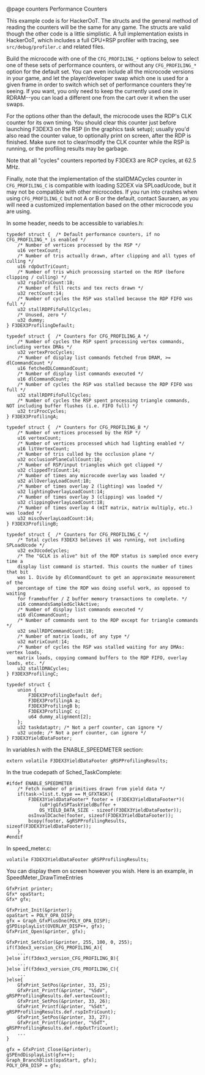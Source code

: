 @page counters Performance Counters

This example code is for HackerOoT. The structs and the general method of
reading the counters will be the same for any game. The structs are valid though
the other code is a little simplistic. A full implementation exists in
HackerOoT, which includes a full CPU+RSP profiler with tracing, see
`src/debug/profiler.c` and related files.

Build the microcode with one of the `CFG_PROFILING_*` options below to select one
of these sets of performance counters, or without any `CFG_PROFILING_*` option for
the default set. You can even include all the microcode versions in your game,
and let the player/developer swap which one is used for a given frame in order
to switch which set of performance counters they're seeing. If you want, you
only need to keep the currently used one in RDRAM--you can load a different one
from the cart over it when the user swaps.

For the options other than the default, the microcode uses the RDP's CLK counter
for its own timing. You should clear this counter just before launching F3DEX3
on the RSP (in the graphics task setup); usually you'd also read the counter
value, to optionally print on screen, after the RDP is finished. Make sure not
to clear/modify the CLK counter while the RSP is running, or the profiling
results may be garbage.

Note that all "cycles" counters reported by F3DEX3 are RCP cycles, at 62.5 MHz.

Finally, note that the implementation of the stallDMACycles counter in 
`CFG_PROFILING_C` is compatible with loading S2DEX via SPLoadUcode, but it may not
be compatible with other microcodes. If you run into crashes when using
`CFG_PROFILING_C` but not A or B or the default, contact Sauraen, as you will need
a customized implementation based on the other microcode you are using.

In some header, needs to be accessible to variables.h:
```
typedef struct {  /* Default performance counters, if no CFG_PROFILING_* is enabled */
    /* Number of vertices processed by the RSP */
    u16 vertexCount;
    /* Number of tris actually drawn, after clipping and all types of culling */
    u16 rdpOutTriCount;
    /* Number of tris which processing started on the RSP (before clipping / culling) */
    u32 rspInTriCount:18;
    /* Number of fill rects and tex rects drawn */
    u32 rectCount:14;
    /* Number of cycles the RSP was stalled because the RDP FIFO was full */
    u32 stallRDPFifoFullCycles;
    /* Unused, zero */
    u32 dummy;
} F3DEX3ProfilingDefault;

typedef struct {  /* Counters for CFG_PROFILING_A */
    /* Number of cycles the RSP spent processing vertex commands, including vertex DMAs */
    u32 vertexProcCycles;
    /* Number of display list commands fetched from DRAM, >= dlCommandCount */
    u16 fetchedDLCommandCount;
    /* Number of display list commands executed */
    u16 dlCommandCount;
    /* Number of cycles the RSP was stalled because the RDP FIFO was full */
    u32 stallRDPFifoFullCycles;
    /* Number of cycles the RSP spent processing triangle commands, NOT including buffer flushes (i.e. FIFO full) */
    u32 triProcCycles;
} F3DEX3ProfilingA;

typedef struct {  /* Counters for CFG_PROFILING_B */
    /* Number of vertices processed by the RSP */
    u16 vertexCount;
    /* Number of vertices processed which had lighting enabled */
    u16 litVertexCount;
    /* Number of tris culled by the occlusion plane */
    u32 occlusionPlaneCullCount:18;
    /* Number of RSP/input triangles which got clipped */
    u32 clippedTriCount:14;
    /* Number of times any microcode overlay was loaded */
    u32 allOverlayLoadCount:18;
    /* Number of times overlay 2 (lighting) was loaded */
    u32 lightingOverlayLoadCount:14;
    /* Number of times overlay 3 (clipping) was loaded */
    u32 clippingOverlayLoadCount:18;
    /* Number of times overlay 4 (mIT matrix, matrix multiply, etc.) was loaded */
    u32 miscOverlayLoadCount:14;
} F3DEX3ProfilingB;

typedef struct {  /* Counters for CFG_PROFILING_C */
    /* Total cycles F3DEX3 believes it was running, not including SPLoadUcode */
    u32 ex3UcodeCycles;
    /* The "GCLK is alive" bit of the RDP status is sampled once every time a
    display list command is started. This counts the number of times that bit
    was 1. Divide by dlCommandCount to get an approximate measurement of the
    percentage of time the RDP was doing useful work, as opposed to waiting
    for framebuffer / Z buffer memory transactions to complete. */
    u16 commandsSampledGclkActive;
    /* Number of display list commands executed */
    u16 dlCommandCount;
    /* Number of commands sent to the RDP except for triangle commands */
    u32 smallRDPCommandCount:18;
    /* Number of matrix loads, of any type */
    u32 matrixCount:14;
    /* Number of cycles the RSP was stalled waiting for any DMAs: vertex loads,
    matrix loads, copying command buffers to the RDP FIFO, overlay loads, etc. */
    u32 stallDMACycles;
} F3DEX3ProfilingC;

typedef struct {
    union {
        F3DEX3ProfilingDefault def;
        F3DEX3ProfilingA a;
        F3DEX3ProfilingB b;
        F3DEX3ProfilingC c;
        u64 dummy_alignment[2];
    };
    u32 taskdataptr; /* Not a perf counter, can ignore */
    u32 ucode; /* Not a perf counter, can ignore */
} F3DEX3YieldDataFooter;
```

In variables.h with the ENABLE_SPEEDMETER section:
```
extern volatile F3DEX3YieldDataFooter gRSPProfilingResults;
```

In the true codepath of Sched_TaskComplete:
```
#ifdef ENABLE_SPEEDMETER
    /* Fetch number of primitives drawn from yield data */
    if(task->list.t.type == M_GFXTASK){
        F3DEX3YieldDataFooter* footer = (F3DEX3YieldDataFooter*)(
            (u8*)gGfxSPTaskYieldBuffer +
            OS_YIELD_DATA_SIZE - sizeof(F3DEX3YieldDataFooter));
        osInvalDCache(footer, sizeof(F3DEX3YieldDataFooter));
        bcopy(footer, &gRSPProfilingResults, sizeof(F3DEX3YieldDataFooter));
    }
#endif
```

In speed_meter.c:
```
volatile F3DEX3YieldDataFooter gRSPProfilingResults;
```

You can display them on screen however you wish. Here is an example, in
SpeedMeter_DrawTimeEntries
```
GfxPrint printer;
Gfx* opaStart;
Gfx* gfx;

GfxPrint_Init(&printer);
opaStart = POLY_OPA_DISP;
gfx = Graph_GfxPlusOne(POLY_OPA_DISP);
gSPDisplayList(OVERLAY_DISP++, gfx);
GfxPrint_Open(&printer, gfx);

GfxPrint_SetColor(&printer, 255, 100, 0, 255);
if(f3dex3_version_CFG_PROFILING_A){
    ...
}else if(f3dex3_version_CFG_PROFILING_B){
    ...
}else if(f3dex3_version_CFG_PROFILING_C){
    ...
}else{
    GfxPrint_SetPos(&printer, 33, 25);
    GfxPrint_Printf(&printer, "%5dV", gRSPProfilingResults.def.vertexCount);
    GfxPrint_SetPos(&printer, 33, 26);
    GfxPrint_Printf(&printer, "%5dt", gRSPProfilingResults.def.rspInTriCount);
    GfxPrint_SetPos(&printer, 33, 27);
    GfxPrint_Printf(&printer, "%5dT", gRSPProfilingResults.def.rdpOutTriCount);
    ...
}

gfx = GfxPrint_Close(&printer);
gSPEndDisplayList(gfx++);
Graph_BranchDlist(opaStart, gfx);
POLY_OPA_DISP = gfx;
```
